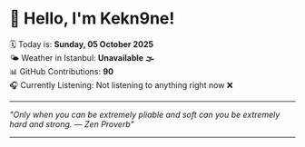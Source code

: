 # 👋 Hello, I'm Kekn9ne!

🗓️ Today is: **Sunday, 05 October 2025**  
🌤️ Weather in Istanbul: **Unavailable 🌫️**  
📊 GitHub Contributions: **90**  
🎧 Currently Listening: Not listening to anything right now ❌

---

_"Only when you can be extremely pliable and soft can you be extremely hard and strong. — *Zen Proverb*"_

---
